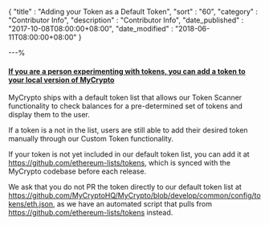 {
"title"       : "Adding your Token as a Default Token",
"sort"        : "60",
"category"    : "Contributor Info",
"description" : "Contributor Info",
"date_published" : "2017-10-08T08:00:00+08:00",
"date_modified"  : "2018-06-11T08:00:00+08:00"
}

---%



#### [If you are a person experimenting with tokens, you can add a token to your local version of MyCrypto](https://support.mycrypto.com/tokens/adding-new-token-and-sending-custom-tokens.html)

MyCrypto ships with a default token list that allows our Token Scanner functionality to check balances for a pre-determined set of tokens and display them to the user.

If a token is a not in the list, users are still able to add their desired token manually through our Custom Token functionality.

If your token is not yet included in our default token list, you can add it at https://github.com/ethereum-lists/tokens, which is synced with the MyCrypto codebase before each release.

We ask that you do not PR the token directly to our default token list at https://github.com/MyCryptoHQ/MyCrypto/blob/develop/common/config/tokens/eth.json, as we have an automated script that pulls from https://github.com/ethereum-lists/tokens instead.